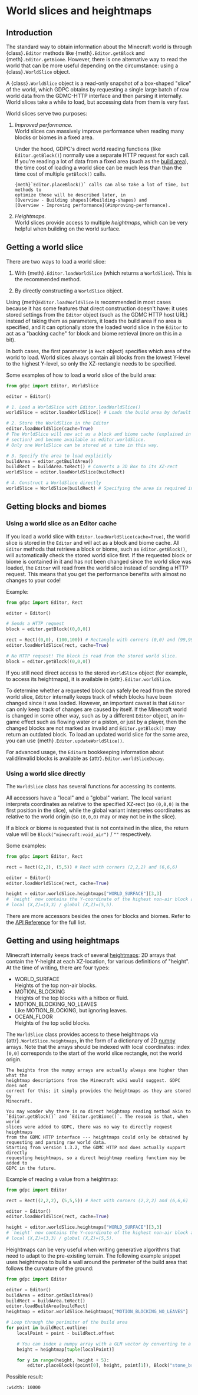 # World slices and heightmaps

## Introduction

The standard way to obtain information about the Minecraft world is through
{class}`.Editor` methods like {meth}`.Editor.getBlock` and
{meth}`.Editor.getBiome`. However, there is one alternative way to read the
world that can be more useful depending on the circumstance: using a
{class}`.WorldSlice` object.

A {class}`.WorldSlice` object is a read-only snapshot of a box-shaped "slice" of
the world, which GDPC obtains by requesting a single large batch of raw world
data from the GDMC-HTTP interface and then parsing it internally.
World slices take a while to load, but accessing data from them is very fast.

World slices serve two purposes:

1. *Improved performance.*\
   World slices can massively improve performance when reading many blocks or
   biomes in a fixed area.

   Under the hood, GDPC's direct world reading functions
   (like `Editor.getBlock()`) normally use a separate HTTP request for each
   call. If you're reading a lot of data from a fixed area
   (such as the [build area](#the-build-area)), the time cost of loading a
   world slice can be much less than than the time cost of multiple
   `getBlock()` calls.

   ```{note}
   {meth}`Editor.placeBlock()` calls can also take a lot of time, but methods to
   optimize those will be described later, in
   [Overview - Building shapes](#building-shapes) and
   [Overview - Improving performance](#improving-performance).
   ```

2. *Heightmaps.*\
   World slices provide access to multiple *heightmaps*, which can be very
   helpful when building on the world surface.


## Getting a world slice

There are two ways to load a world slice:

1. With {meth}`.Editor.loadWorldSlice` (which returns a `WorldSlice`).
   This is the recommended method.

2. By directly constructing a `WorldSlice` object.

Using {meth}`Editor.loadWorldSlice` is recommended in most cases because it has
some features that direct construction doesn't have:
it uses stored settings from the `Editor` object (such as the GDMC
HTTP host URL) instead of taking them as parameters, it loads the build area if
no area is specified, and it can optionally store the loaded world slice in the
`Editor` to act as a "backing cache" for block and biome retrieval (more on this
in a bit).

In both cases, the first parameter (a `Rect` object) specifies which area of the
world to load. World slices always contain all blocks from the lowest Y-level to
the highest Y-level, so only the XZ-rectangle needs to be specified.

Some examples of how to load a world slice of the build area:

```python
from gdpc import Editor, WorldSlice

editor = Editor()

# 1. Load a WorldSlice with Editor.loadWorldSlice()
worldSlice = editor.loadWorldSlice() # Loads the build area by default

# 2. Store the WorldSlice in the Editor
editor.loadWorldSlice(cache=True)
# The WorldSlice will now act as a block and biome cache (explained in the next
# section) and become available as editor.worldSlice.
# Only one WorldSlice can be stored at a time in this way.

# 3. Specify the area to load explicitly
buildArea = editor.getBuildArea()
buildRect = buildArea.toRect() # Converts a 3D Box to its XZ-rect
worldSlice = editor.loadWorldSlice(buildRect)

# 4. Construct a WorldSlice directly
worldSlice = WorldSlice(buildRect) # Specifying the area is required in this case
```


## Getting blocks and biomes

### Using a world slice as an Editor cache

If you load a world slice with `Editor.loadWorldSlice(cache=True)`, the
world slice is stored in the `Editor` and will act as a block and biome cache.
All `Editor` methods that retrieve a block or biome, such as
`Editor.getBlock()`, will automatically check the stored world slice first. If
the requested block or biome is contained in it and has not been changed since
the world slice was loaded, the `Editor` will read from the world slice instead
of sending a HTTP request. This means that you get the performance benefits with
almost no changes to your code!

Example:

```python
from gdpc import Editor, Rect

editor = Editor()

# Sends a HTTP request
block = editor.getBlock((0,0,0))

rect = Rect((0,0), (100,100)) # Rectangle with corners (0,0) and (99,99).
editor.loadWorldSlice(rect, cache=True)

# No HTTP request! The block is read from the stored world slice.
block = editor.getBlock((0,0,0))
```

If you still need direct access to the stored `WorldSlice` object (for example,
to access its heightmaps), it is available in {attr}`.Editor.worldSlice`.

To determine whether a requested block can safely be read from the stored world
slice, `Editor` internally keeps track of which blocks have been changed since
it was loaded. However, an important caveat is that `Editor` can only keep track
of changes are caused by itself. If the Minecraft world is changed in some other
way, such as by a different `Editor` object, an in-game effect such as flowing
water or a piston, or just by a player, then the changed blocks are not marked
as invalid and `Editor.getBlock()` may return an outdated block.
To load an updated world slice for the same area, you can use
{meth}`.Editor.updateWorldSlice()`.

For advanced usage, the `Editor`s bookkeeping information about valid/invalid
blocks is available as {attr}`.Editor.worldSliceDecay`.



### Using a world slice directly

The `WorldSlice` class has several functions for accessing its contents.

All accessors have a "local" and a "global" variant. The local variant
interprets coordinates as relative to the specified XZ-rect (so `(0,0,0)` is the
first position in the slice), while the global variant interpretes coordinates
as relative to the world origin (so `(0,0,0)` may or may not be in the slice).

If a block or biome is requested that is not contained in the slice,
the return value will be `Block("minecraft:void_air")` / `""` respectively.

Some examples:

```python
from gdpc import Editor, Rect

rect = Rect((2,2), (5,5)) # Rect with corners (2,2,2) and (6,6,6)

editor = Editor()
editor.loadWorldSlice(rect, cache=True)

height = editor.worldSlice.heightmaps["WORLD_SURFACE"][3,3]
# `height` now contains the Y-coordinate of the highest non-air block at
# local (X,Z)=(3,3) / global (X,Z)=(5,5).
```

There are more accessors besides the ones for blocks and biomes. Refer to the
[API Reference](../api/gdpc.world_slice) for the full list.



## Getting and using heightmaps

Minecraft internally keeps track of several
[heightmaps](https://minecraft.wiki/w/Heightmap): 2D arrays that contain the
Y-height at each XZ-location, for various definitions of "height".
At the time of writing, there are four types:

- WORLD_SURFACE\
  Heights of the top non-air blocks.
- MOTION_BLOCKING\
  Heights of the top blocks with a hitbox or fluid.
- MOTION_BLOCKING_NO_LEAVES\
  Like MOTION_BLOCKING, but ignoring leaves.
- OCEAN_FLOOR\
  Heights of the top solid blocks.

The `WorldSlice` class provides access to these heightmaps via
{attr}`.WorldSlice.heightmaps`, in the form of a dictionary of 2D
[numpy](https://numpy.org/doc/stable/) arrays. Note that the arrays should be
indexed with local coordinates: index `[0,0]` corresponds to the start of the
world slice rectangle, not the world origin.

```{warning}
The heights from the numpy arrays are actually always one higher than what the
heightmap descriptions from the Minecraft wiki would suggest. GDPC does not
correct for this; it simply provides the heightmaps as they are stored by
Minecraft.
```

```{note}
You may wonder why there is no direct heightmap reading method akin to
`Editor.getBlock()` and `Editor.getBiome()`. The reason is that, when world
slices were added to GDPC, there was no way to directly request heightmaps
from the GDMC HTTP interface --- heightmaps could only be obtained by
requesting and parsing raw world data.
Starting from version 1.3.2, the GDMC HTTP mod does actually support directly
requesting heightmaps, so a direct heightmap reading function may be added to
GDPC in the future.
```

Example of reading a value from a heightmap:

```python
from gdpc import Editor

rect = Rect((2,2,2), (5,5,5)) # Rect with corners (2,2,2) and (6,6,6)

editor = Editor()
editor.loadWorldSlice(rect, cache=True)

height = editor.worldSlice.heightmaps["WORLD_SURFACE"][3,3]
# `height` now contains the Y-coordinate of the highest non-air block at
# local (X,Z)=(3,3) / global (X,Z)=(5,5).
```

Heightmaps can be very useful when writing generative algorithms that need to
adapt to the pre-existing terrain. The following example snippet uses heightmaps
to build a wall around the perimeter of the build area that follows
the curvature of the ground:

```python
from gdpc import Editor

editor = Editor()
buildArea = editor.getBuildArea()
buildRect = buildArea.toRect()
editor.loadBuildArea(buildRect)
heightmap = editor.worldSlice.heightmaps["MOTION_BLOCKING_NO_LEAVES"]

# Loop through the perimiter of the build area
for point in buildRect.outline:
    localPoint = point - buildRect.offset

    # You can index a numpy array with a GLM vector by converting to a tuple
    height = heightmap[tuple(localPoint)]

    for y in range(height, height + 5):
        editor.placeBlock((point[0], height, point[1]), Block("stone_bricks"))
```

Possible result:

```{figure} ../images/terrain-adaptive-wall.png
:width: 10000
```
